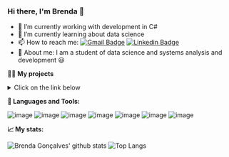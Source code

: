 ### Hi there, I'm Brenda :wave:

- 🔭 I’m currently working with development in C#
- 🌱 I’m currently learning about data science
- 📫 How to reach me: [![Gmail Badge](https://img.shields.io/badge/-Gmail-c14438?style=flat-square&logo=Gmail&logoColor=white&link=mailto:brenda.goncalves965@gmail.com)](mailto:brenda.goncalves965@gmail.com)
[![Linkedin Badge](https://img.shields.io/badge/-Linkedin-blue?style=flat-square&logo=Linkedin&logoColor=white&link=https://www.linkedin.com/in/brenda-gon%C3%A7alves-4ababb146/)](https://www.linkedin.com/in/brenda-gon%C3%A7alves-4ababb146/) 
- :speech_balloon: About me: I am a student of data science and systems analysis and development :smiley:

:woman_technologist: **My projects** <details> <summary> Click on the link below </summary> 🛠<a href="https://github.com/brendacgoncalves97?tab=repositories"> <B> Projects </B> </a> </details>






**🔧 Languages and Tools:**

![image](https://img.icons8.com/color/48/000000/c-sharp-logo-2.png)
![image](https://img.icons8.com/color/48/000000/css3.png)
![image](https://img.icons8.com/color/48/000000/html-5.png)
![image](https://img.icons8.com/color/48/000000/javascript.png)
![image](https://img.icons8.com/color/48/000000/python.png)
![image](https://img.icons8.com/color/64/000000/react-native.png)
![image](https://img.icons8.com/color/48/000000/nodejs.png)
 

**&#x1f4c8; My stats:**

![Brenda Gonçalves' github stats](https://github-readme-stats.vercel.app/api?username=brendacgoncalves97&hide=contribs,issues&count_private=true&theme=dark&show_icons=true) ![Top Langs](https://github-readme-stats.vercel.app/api/top-langs/?username=brendacgoncalves97&layout=compact&theme=dark)

